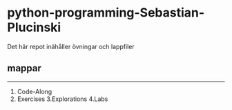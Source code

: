 # python-programming-Sebastian-Plucinski
Det här repot inähåller övningar och lappfiler 
## **mappar**
--- 
1. Code-Along
2. Exercises 
3.Explorations
4.Labs
